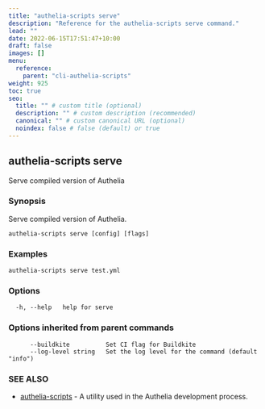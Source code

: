 ```yaml
---
title: "authelia-scripts serve"
description: "Reference for the authelia-scripts serve command."
lead: ""
date: 2022-06-15T17:51:47+10:00
draft: false
images: []
menu:
  reference:
    parent: "cli-authelia-scripts"
weight: 925
toc: true
seo:
  title: "" # custom title (optional)
  description: "" # custom description (recommended)
  canonical: "" # custom canonical URL (optional)
  noindex: false # false (default) or true
---
```


## authelia-scripts serve

Serve compiled version of Authelia

### Synopsis

Serve compiled version of Authelia.

```
authelia-scripts serve [config] [flags]
```

### Examples

```
authelia-scripts serve test.yml
```

### Options

```
  -h, --help   help for serve
```

### Options inherited from parent commands

```
      --buildkite          Set CI flag for Buildkite
      --log-level string   Set the log level for the command (default "info")
```

### SEE ALSO

* [authelia-scripts](authelia-scripts.md)	 - A utility used in the Authelia development process.

